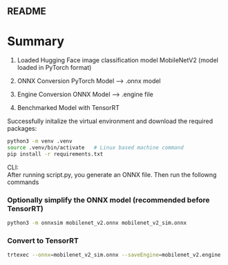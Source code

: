 ## README ##

# Summary #

1. Loaded Hugging Face image classification model
	MobileNetV2 (model loaded in PyTorch format) 
	
2. ONNX Conversion 
	PyTorch Model --> .onnx model 

3. Engine Conversion
	ONNX Model --> .engine file
	
4. Benchmarked Model with TensorRT


Successfully initalize the virtual environment and download the required packages:
```bash
python3 -m venv .venv
source .venv/bin/activate 	# Linux based machine command
pip install -r requirements.txt
```

CLI:  
After running script.py, you generate an ONNX file. Then run the followng commands

### Optionally simplify the ONNX model (recommended before TensorRT) ### 
```bash
python3 -m onnxsim mobilenet_v2.onnx mobilenet_v2_sim.onnx
```

### Convert to TensorRT ###   
```bash
trtexec --onnx=mobilenet_v2_sim.onnx --saveEngine=mobilenet_v2.engine
```
